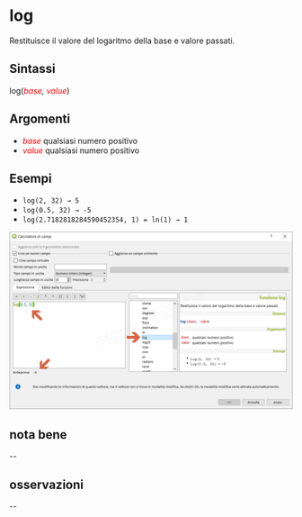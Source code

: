 # log

Restituisce il valore del logaritmo della base e valore passati.

## Sintassi

log(_<span style="color:red;">base</span>, <span style="color:red;">value</span>_)

## Argomenti

* _<span style="color:red;">base</span>_ qualsiasi numero positivo
* _<span style="color:red;">value</span>_ qualsiasi numero positivo

## Esempi

* `log(2, 32) → 5`
* `log(0.5, 32) → -5`
* `log(2.7182818284590452354, 1) = ln(1) → 1`

![](../../img/matematica/log/log1.png)

## nota bene

--

## osservazioni

--
